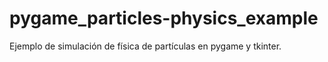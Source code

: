 # pygame_particles-physics_example
Ejemplo de simulación de física de partículas en pygame y tkinter.
